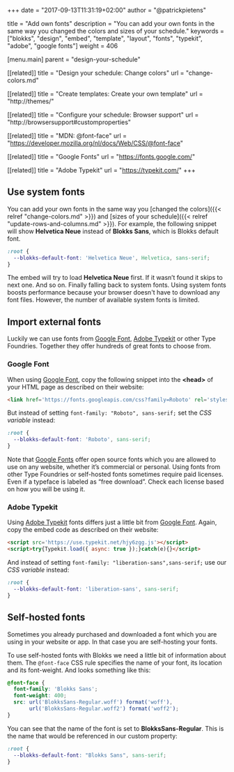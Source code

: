 +++
date            = "2017-09-13T11:31:19+02:00"
author          = "@patrickpietens"

title           = "Add own fonts"
description     = "You can add your own fonts in the same way you changed the colors and sizes of your schedule."
keywords        = ["blokks", "design", "embed", "template", "layout", "fonts", "typekit", "adobe", "google fonts"]
weight          = 406

[menu.main]
parent          = "design-your-schedule"

[[related]]
title = "Design your schedule: Change colors"
url = "change-colors.md"

[[related]]
title = "Create templates: Create your own template"
url = "http://themes/"

[[related]]
title = "Configure your schedule: Browser support"
url = "http://browsersupport#customproperties"

[[related]]
title = "MDN: @font-face"
url = "https://developer.mozilla.org/nl/docs/Web/CSS/@font-face"

[[related]]
title = "Google Fonts"
url = "https://fonts.google.com/"

[[related]]
title = "Adobe Typekit"
url = "https://typekit.com/"
+++

## Use system fonts
You can add your own fonts in the same way you [changed the colors]({{< relref "change-colors.md" >}}) and [sizes of your schedule]({{< relref "update-rows-and-columns.md" >}}). For example, the following snippet will show **Helvetica Neue** instead of **Blokks Sans**, which is Blokks default font.

```css
:root {
  --blokks-default-font: 'Helvetica Neue', Helvetica, sans-serif;
}
```

The embed will try to load **Helvetica Neue** first. If it wasn’t found it skips to next one. And so on. Finally falling back to system fonts. Using system fonts boosts performance because your browser doesn't have to download any font files. However, the number of available system fonts is limited.

## Import external fonts
Luckily we can use fonts from [Google Font](https://fonts.google.com/), [Adobe Typekit](https://typekit.com/) or other Type Foundries. Together they offer hundreds of great fonts to choose from.

### Google Font
When using [Google Font](https://fonts.google.com/), copy the following snippet into the **\<head\>** of your HTML page as described on their website:

```html
<link href='https://fonts.googleapis.com/css?family=Roboto' rel='stylesheet'>
```

But instead of setting `font-family: "Roboto", sans-serif;` set the *CSS variable* instead:

```css
:root {
  --blokks-default-font: 'Roboto', sans-serif;
}
```

<span class='note'>Note that [Google Fonts](https://fonts.google.com/) offer open source fonts which you are allowed to use on any website, whether it’s commercial or personal. Using fonts from other Type Foundries or self-hosted fonts sometimes require paid licenses. Even if a typeface is labeled as “free download”. Check each license based on how you will be using it.</span>

### Adobe Typekit
Using [Adobe Typekit](https://typekit.com/) fonts differs just a little bit from [Google Font](https://fonts.google.com/). Again, copy the embed code as described on their website:

```html
<script src='https://use.typekit.net/hjy6zgg.js'></script>
<script>try{Typekit.load({ async: true });}catch(e){}</script>
```

And instead of setting `font-family: "liberation-sans",sans-serif;` use our *CSS variable* instead:

```css
:root {
  --blokks-default-font: 'liberation-sans', sans-serif;
}
```

## Self-hosted fonts
Sometimes you already purchased and downloaded a font which you are using in your website or app. In that case you are self-hosting your fonts.

To use self-hosted fonts with Blokks we need a little bit of information about them. The `@font-face` CSS rule specifies the name of your font, its location and its font-weight. And looks something like this:

```css
@font-face {
  font-family: 'Blokks Sans';
  font-weight: 400;
  src: url('BlokksSans-Regular.woff') format('woff'),
       url('BlokksSans-Regular.woff2') format('woff2');
}
```

You can see that the name of the font is set to **BlokksSans-Regular**. This is the name that would be referenced in our custom property:

```css
:root {
  --blokks-default-font: "Blokks Sans", sans-serif;
}
```